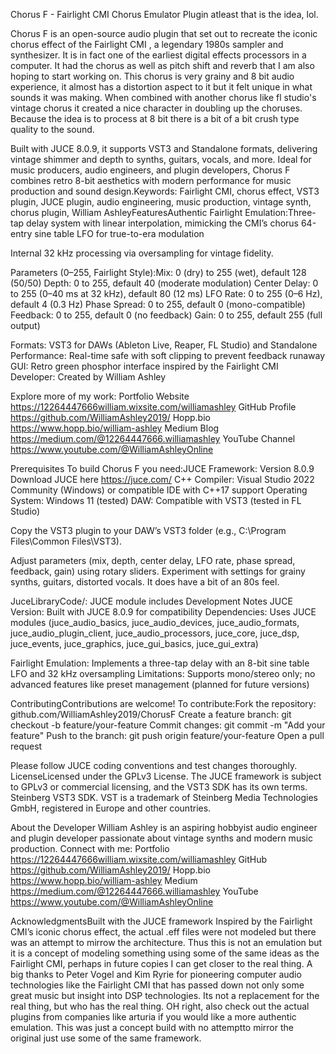 Chorus F - Fairlight CMI Chorus Emulator Plugin atleast that is the idea, lol.

Chorus F is an open-source audio plugin that set out to recreate the iconic chorus effect of the Fairlight CMI
, a legendary 1980s sampler and synthesizer. It is in fact one of the earliest digital effects processors in a computer. It had the chorus 
as well as pitch shift and reverb that I am also hoping to start working on. 
This chorus is very grainy and 8 bit audio experience, it almost
has a distortion aspect to it but it felt unique in what sounds it was making. When combined with another chorus like fl studio's
vintage chorus it created a nice character in doubling up the choruses. Because the idea is to process at 8 bit there is a bit of a
bit crush type quality to the sound.

Built with JUCE 8.0.9, it supports VST3 and Standalone formats, delivering vintage shimmer and depth to synths, guitars, vocals, and more. Ideal for music producers, audio engineers, and plugin developers, Chorus F combines retro 8-bit aesthetics with modern performance for music production and sound design.Keywords: Fairlight CMI, chorus effect, VST3 plugin, JUCE plugin, audio engineering, music production, vintage synth, chorus plugin, William AshleyFeaturesAuthentic Fairlight Emulation:Three-tap delay system with linear interpolation, mimicking the CMI’s chorus
64-entry sine table LFO for true-to-era modulation

Internal 32 kHz processing via oversampling for vintage fidelity.

Parameters (0–255, Fairlight Style):Mix: 0 (dry) to 255 (wet), default 128 (50/50)
Depth: 0 to 255, default 40 (moderate modulation)
Center Delay: 0 to 255 (0–40 ms at 32 kHz), default 80 (12 ms)
LFO Rate: 0 to 255 (0–6 Hz), default 4 (0.3 Hz)
Phase Spread: 0 to 255, default 0 (mono-compatible)
Feedback: 0 to 255, default 0 (no feedback)
Gain: 0 to 255, default 255 (full output)

Formats: VST3 for DAWs (Ableton Live, Reaper, FL Studio) and Standalone
Performance: Real-time safe with soft clipping to prevent feedback runaway
GUI: Retro green phosphor interface inspired by the Fairlight CMI
Developer: Created by William Ashley

Explore more of my work:
Portfolio Website https://12264447666william.wixsite.com/williamashley
GitHub Profile https://github.com/WilliamAshley2019/
Hopp.bio https://www.hopp.bio/william-ashley
Medium Blog https://medium.com/@12264447666.williamashley
YouTube Channel https://www.youtube.com/@WilliamAshleyOnline

Prerequisites
To build Chorus F you need:JUCE Framework: Version 8.0.9 Download JUCE here https://juce.com/
C++ Compiler: Visual Studio 2022 Community (Windows) or compatible IDE with C++17 support
Operating System: Windows 11  (tested) 
DAW: Compatible with VST3 (tested in FL Studio)

Copy the VST3 plugin to your DAW’s VST3 folder (e.g., C:\Program Files\Common Files\VST3).

Adjust parameters (mix, depth, center delay, LFO rate, phase spread, feedback, gain) using rotary sliders.
Experiment with settings for grainy synths,  guitars, distorted vocals. It does have a bit of an 80s feel.
 
 

 
JuceLibraryCode/: JUCE module includes 
Development Notes JUCE Version: Built with JUCE 8.0.9 for compatibility
Dependencies: Uses JUCE modules (juce_audio_basics, juce_audio_devices, juce_audio_formats, juce_audio_plugin_client, 
juce_audio_processors, juce_core, juce_dsp, juce_events, juce_graphics, juce_gui_basics, juce_gui_extra)

Fairlight Emulation: Implements a three-tap delay with an 8-bit sine table LFO and 32 kHz oversampling
Limitations: Supports mono/stereo only; no advanced features like preset management (planned for future versions)

ContributingContributions are welcome! To contribute:Fork the repository: github.com/WilliamAshley2019/ChorusF
Create a feature branch: git checkout -b feature/your-feature
Commit changes: git commit -m "Add your feature"
Push to the branch: git push origin feature/your-feature
Open a pull request

Please follow JUCE coding conventions and test changes thoroughly.
LicenseLicensed under the GPLv3  License.
The JUCE framework is subject to GPLv3 or commercial licensing, and the VST3 SDK has its own terms.
Steinberg VST3 SDK. VST is a trademark of Steinberg Media Technologies GmbH, registered in Europe and other countries.

About the Developer
William Ashley is an aspiring hobbyist audio engineer and plugin developer passionate about vintage synths and modern music production.
Connect with me:
Portfolio https://12264447666william.wixsite.com/williamashley
GitHub https://github.com/WilliamAshley2019/
Hopp.bio https://www.hopp.bio/william-ashley
Medium https://medium.com/@12264447666.williamashley
YouTube https://www.youtube.com/@WilliamAshleyOnline

AcknowledgmentsBuilt with the JUCE framework
Inspired by the Fairlight CMI’s iconic chorus effect, the actual .eff files were not modeled but there was an attempt to mirrow
the architecture. Thus this is not an emulation but it is a concept of modeling something using some of the same ideas as the 
Fairlight CMI, perhaps in future copies I can get closer to the real thing. A big thanks to Peter Vogel and Kim Ryrie for pioneering 
computer audio technologies like the Fairlight CMI that has passed down not only some great music but insight into DSP technologies. 
Its not a replacement for the real thing, but who has the real thing. OH right, also check out the actual plugins from companies like 
arturia if you would like a more authentic emulation. This was just a concept build with no attemptto mirror the original just use some
of the same framework.
 
 
 
